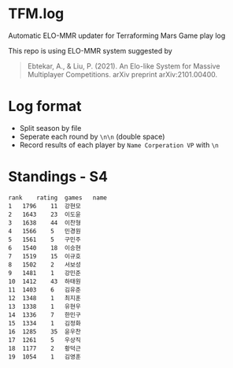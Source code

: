 # TFM.log
Automatic ELO-MMR updater for Terraforming Mars Game play log

This repo is using ELO-MMR system suggested by
> Ebtekar, A., & Liu, P. (2021). An Elo-like System for Massive Multiplayer Competitions. arXiv preprint arXiv:2101.00400.


# Log format
* Split season by file
* Seperate each round by `\n\n` (double space)
* Record results of each player by 
`Name Corperation VP`
with `\n`

# Standings - S4
```csv
rank	rating	games	name
1	1796	11	강현모
2	1643	23	이도윤
3	1638	44	이찬형
4	1566	5	민경원
5	1561	5	구민주
6	1540	18	이승현
7	1519	15	이규호
8	1502	2	서보성
9	1481	1	강민준
10	1412	43	하태원
11	1403	6	김유준
12	1348	1	최지훈
13	1338	1	유현우
14	1336	7	한민구
15	1334	1	김정화
16	1285	35	윤우찬
17	1261	5	우상직
18	1177	2	황덕근
19	1054	1	김영훈
```
